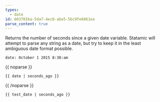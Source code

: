 ```yaml
---
types:
  - date
id: 603701ba-5da7-4ec8-abe5-5bc9fe6861ea
parse_content: true
---
```

Returns the number of seconds since a given date variable. Statamic will attempt to parse any string as a date, but try to keep it in the least ambiguous date format possible.

```.language-yaml
date: October 1 2015 8:30:am
```

{{ noparse }}
```
{{ date | seconds_ago }}
```
{{ /noparse }}

```.language-output
{{ test_date | seconds_ago }}
```

